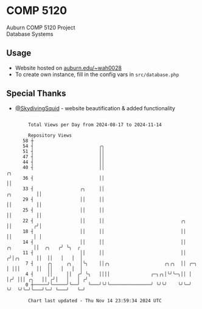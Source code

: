# COMP 5120
Auburn COMP 5120 Project  
Database Systems

## Usage
- Website hosted on [auburn.edu/~wah0028](https://webhome.auburn.edu/~wah0028/)
- To create own instance, fill in the config vars in `src/database.php`

## Special Thanks
- [@SkydivingSquid](https://github.com/SkydivingSquid) - website beautification & added functionality

```

        Total Views per Day from 2024-08-17 to 2024-11-14

        Repository Views
      58 ┼
      54 ┤                        ╭╮
      51 ┤                        ││
      47 ┤                        ││
      44 ┤                        ││
      40 ┤                        ││                                                         ╭╮
      36 ┤                        ││                                                         ││
      33 ┤                 ╭╮     ││                                              ╭╮         ││
      29 ┤                 ││     ││                                              ││         ││
      25 ┤                 ││     ││                                              ││         ││
      22 ┤                 ││     ││                            ╭╮                ││        ╭╯│
      18 ┤                 ││     ││                            ││                ││        │ │
      14 ┤                 ││     ││                            ││      ╭╮        ││  ╭╮   ╭╯ ╰╮  ╭
      11 ┤                 ││     ││                            ││     ╭╯│╭╮      ││  ││   │   │  │
       7 ┤     ╭╮     ╭╮   │╰╮    ││╭╮                    ╭╮╭╮  ││ ╭─╮ │ │││      ││  ││   │   │  │
       4 ┤     ││     ││  ╭╯ ╰╮   ││││               ╭─╮╭╮│╰╯╰─╮││ │ │╭╯ │││ ╭╮   ││ ╭╯│   │   │ ╭╯
       0 ┼─────╯╰─────╯╰──╯   ╰───╯╰╯╰───────────────╯ ╰╯╰╯    ╰╯╰─╯ ╰╯  ╰╯╰─╯╰───╯╰─╯ ╰───╯   ╰─╯

        Chart last updated - Thu Nov 14 23:59:34 2024 UTC
        
```
